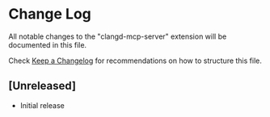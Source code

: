 # Change Log

All notable changes to the "clangd-mcp-server" extension will be documented in this file.

Check [Keep a Changelog](http://keepachangelog.com/) for recommendations on how to structure this file.

## [Unreleased]

- Initial release